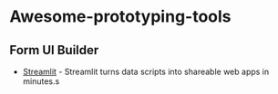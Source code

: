 # Awesome-prototyping-tools

## Form UI Builder

- [Streamlit](https://streamlit.io/) - Streamlit turns data scripts into shareable web apps in minutes.s
